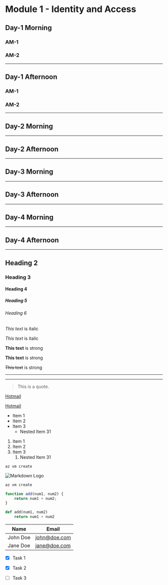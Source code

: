 <!-- Headings -->
# Module 1 - Identity and Access

## Day-1 Morning

### AM-1

### AM-2
___

## Day-1 Afternoon

### AM-1

### AM-2
___

## Day-2 Morning
___

## Day-2 Afternoon
___

## Day-3 Morning
___

## Day-3 Afternoon
___

## Day-4 Morning
___

## Day-4 Afternoon
___

## Heading 2
### Heading 3
#### Heading 4
##### Heading 5
###### Heading 6

<!-- Italics -->
*This text* is italic

_This text_ is italic

<!-- Strong -->
**This text** is strong

__This text__ is strong

<!-- Strikethrough -->
~~This text~~ is strong

<!-- Horizontal Rule -->

---
___

<!-- Blockquote -->
> This is a quote.

<!-- Links  -->
[Hotmail](www.hotmail.com)

[Hotmail](www.hotmail.com "Email")

<!-- UL  -->
* Item 1
* Item 2
* Item 3
    * Nested Item 31

<!-- OL  -->
1. Item 1
1. Item 2
1. Item 3
    1. Nested Item 31

<!-- Inline code block  -->
` az vm create `

<!-- Images  -->
![Markdown Logo](https://markdown-here.com/img/icon256.png)

<!-- Github Markdown  -->

<!-- Code Blocks -->
```bash 
az vm create
```

```javascript
function add(num1, num2) {
    return num1 + num2;
}
```

```python
def add(num1, num2)
    return num1 + num2
```

<!-- Tables -->
| Name     | Email        |
| -------- | ------------ |
| John Doe | john@doe.com |
| Jane Doe | jane@doe.com |

<!-- Task Lists -->
* [x] Task 1
* [x] Task 2
* [ ] Task 3



